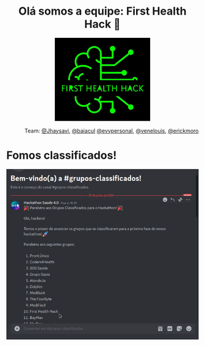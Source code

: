 <h1 align="center">Olá somos a equipe: First Health Hack 👋 </h1>

<p align="center">
<img src="fhh.webp" width="250px">
</p>

<!-- by: <a href="https://github.com/evypersonal">@evypersonal</a>  -->

<p align="right">Team: <a href="https://github.com/Jhaysavi">@Jhaysavi</a>, <a href="https://github.com/baiacul">@baiacul</a> <a href="https://github.com/evypersonal">@evypersonal</a>, <a href="https://github.com/venelouis">@venelouis</a>, <a href="https://github.com/erickmoro">@erickmoro</a></p>

# Fomos classificados!

<img src="classificados.png">

<!-- (primeira logo) <img src="img.webp">








<!--

**Here are some ideas to get you started:**

🙋‍♀️ A short introduction - what is your organization all about?
🌈 Contribution guidelines - how can the community get involved?
👩‍💻 Useful resources - where can the community find your docs? Is there anything else the community should know?
🍿 Fun facts - what does your team eat for breakfast?
🧙 Remember, you can do mighty things with the power of [Markdown](https://docs.github.com/github/writing-on-github/getting-started-with-writing-and-formatting-on-github/basic-writing-and-formatting-syntax)
-->
